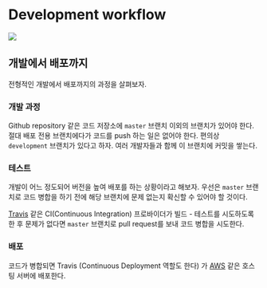 # Development workflow

![](https://cdn-images-1.medium.com/max/800/0*Ibsu7Nvvd9gyhHxO.png)


## 개발에서 배포까지

전형적인 개발에서 배포까지의 과정을 살펴보자.

### 개발 과정

Github repository 같은 코드 저장소에 `master` 브랜치 이외의 브랜치가 있어야 한다. 절대 배포 전용 브랜치에다가 코드를 push 하는 일은 없어야 한다.
편의상 `development` 브랜치가 있다고 하자. 여러 개발자들과 함께 이 브랜치에 커밋을 쌓는다.


### 테스트

개발이 어느 정도되어 버전을 높여 배포를 하는 상황이라고 해보자.
우선은 `master` 브랜치로 코드 병합을 하기 전에 해당 브랜치에 문제 없는지 확신할 수 있어야 할 것이다.

[Travis](https://travis-ci.org/) 같은 CI(Continuous Integration) 프로바이더가 빌드 - 테스트를 시도하도록 한 후
문제가 없다면 `master` 브랜치로 pull request를 보내 코드 병합을 시도한다.

### 배포

코드가 병합되면 Travis (Continuous Deployment 역할도 한다) 가 [AWS](https://aws.amazon.com/) 같은 호스팅 서버에 배포한다. 

 